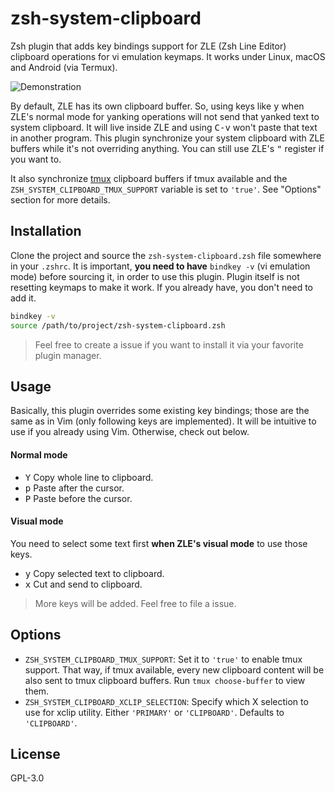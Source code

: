 # zsh-system-clipboard

Zsh plugin that adds key bindings support for ZLE (Zsh Line Editor) clipboard operations for vi emulation keymaps. It works under Linux, macOS and Android (via Termux).

![Demonstration](https://i.imgur.com/LyL0GfQ.gif)

By default, ZLE has its own clipboard buffer. So, using keys like <kbd>y</kbd> when ZLE's normal mode for yanking operations will not send that yanked text to system clipboard. It will live inside ZLE and using <kbd>C-v</kbd> won't paste that text in another program. This plugin synchronize your system clipboard with ZLE buffers while it's not overriding anything. You can still use ZLE's <kbd>"</kbd> register if you want to.

It also synchronize [tmux](https://github.com/tmux/tmux) clipboard buffers if tmux available and the `ZSH_SYSTEM_CLIPBOARD_TMUX_SUPPORT` variable is set to `'true'`. See "Options" section for more details.

## Installation

Clone the project and source the `zsh-system-clipboard.zsh` file somewhere in your `.zshrc`. It is important, **you need to have** `bindkey -v` (vi emulation mode) before sourcing it, in order to use this plugin. Plugin itself is not resetting keymaps to make it work. If you already have, you don't need to add it.

```sh
bindkey -v
source /path/to/project/zsh-system-clipboard.zsh
```

> Feel free to create a issue if you want to install it via your favorite plugin manager.

## Usage

Basically, this plugin overrides some existing key bindings; those are the same as in Vim (only following keys are implemented). It will be intuitive to use if you already using Vim. Otherwise, check out below.

#### Normal mode

- <kbd>Y</kbd> Copy whole line to clipboard.
- <kbd>p</kbd> Paste after the cursor.
- <kbd>P</kbd> Paste before the cursor.

#### Visual mode

You need to select some text first **when ZLE's visual mode** to use those keys.

- <kbd>y</kbd> Copy selected text to clipboard.
- <kbd>x</kbd> Cut and send to clipboard.

> More keys will be added. Feel free to file a issue.

## Options

- `ZSH_SYSTEM_CLIPBOARD_TMUX_SUPPORT`: Set it to `'true'` to enable tmux support. That way, if tmux available, every new clipboard content will be also sent to tmux clipboard buffers. Run `tmux choose-buffer` to view them.
- `ZSH_SYSTEM_CLIPBOARD_XCLIP_SELECTION`: Specify which X selection to use for xclip utility. Either `'PRIMARY'` or `'CLIPBOARD'`. Defaults to `'CLIPBOARD'`.

## License

GPL-3.0
